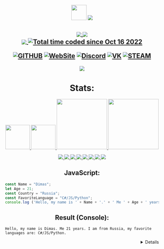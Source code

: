 <p align="center">
  <a>
    <img src="https://raw.githubusercontent.com/MartinHeinz/MartinHeinz/master/wave.gif" width="50" height="50">
    <img src="https://readme-typing-svg.herokuapp.com/?color=F7F7F7&lines=Hello,+Guest!;My+name+is+Dimas.;Welcome+to+my+profile!&center=true&size=30">
  </a>
</p>


<h2 align="center"> 
<a href="#">
<img align="center" src="https://img.shields.io/static/v1?style=for-the-badge&message=AUTHOR&color=000&logo=github&logoColor=FFFFFF&label="> 
<img align="center"  src="https://img.shields.io/static/v1?style=for-the-badge&message=By+Samids&color=FFF&label="> 
<br>
<img align="center"  src="https://komarev.com/ghpvc/?username=samids&style=flat-square"> 
<a href="https://wakatime.com/@0918cc7c-e0f6-483a-9060-eb8f8631f879"><img align="center" src="https://wakatime.com/badge/user/0918cc7c-e0f6-483a-9060-eb8f8631f879.svg" alt="Total time coded since Oct 16 2022" /></a>
</a>
  
  [![GITHUB](https://img.shields.io/badge/GitHub-100000?style=for-the-badge&logo=github&logoColor=white)](https://github.com/samids)
  [![WebSite](https://img.shields.io/badge/website-000000?style=for-the-badge&logo=About.me&logoColor=white)](https://bysamids.tk/)
  [![Discord](https://img.shields.io/discord/722183816684371978?color=7289DA&logo=discord&logoColor=white&style=for-the-badge)](https://discord.gg/jcJGAMPJef)
  [![VK](https://img.shields.io/badge/вконтакте-%232E87FB.svg?&style=for-the-badge&logo=vk&logoColor=white)](https://vk.com/zenoviov)
  [![STEAM](https://img.shields.io/badge/Steam-000000?style=for-the-badge&logo=steam&logoColor=white)](#)

  
</h2>

<p align="center">
  <a href="#gitstat">
    <img align="center"  src="https://github-profile-trophy.vercel.app/?username=samids&theme=monokai&column=8&no-frame=true&no-bg=true">
  </a>
</p>


<h1 align="center">Stats: </h1>

<p align="center">
  <a href="#discord">
    <img src="https://discord.c99.nl/widget/theme-1/310448835384049664.png" height="80">
    <img src="https://discordapp.com/api/guilds/722183816684371978/widget.png?style=banner2" height="80">
    <img src="https://github-readme-stats.vercel.app/api?username=samids&show_icons=true&bg_color=0d1117&text_color=FFF&border_color=444" height="165">
    <img src="https://github-readme-stats.vercel.app/api/top-langs/?username=samids&show_icons=true&bg_color=0d1117&text_color=FFF&border_color=444" height="165">
  </a>
</p>

<p align="center">
  <a href="#lang">
    <img src="https://img.shields.io/badge/HTML5-E34F26?style=for-the-badge&logo=html5&logoColor=white">
    <img src="https://img.shields.io/badge/CSS3-1572B6?style=for-the-badge&logo=css3&logoColor=white">
    <img src="https://img.shields.io/badge/PHP-777BB4?style=for-the-badge&logo=php&logoColor=white">
    <img src="https://img.shields.io/badge/JavaScript-F7DF1E?style=for-the-badge&logo=javascript&logoColor=black">
    <img src="https://img.shields.io/badge/Python-3776AB?style=for-the-badge&logo=python&logoColor=white">
    <img src="https://img.shields.io/badge/C%23-239120?style=for-the-badge&logo=c-sharp&logoColor=white">
    <img src="https://img.shields.io/static/v1?style=for-the-badge&message=Bash&color=000&logo=GNU+Bash&logoColor=FFFFFF&label=">    
    <img src="https://img.shields.io/badge/Unity-100000?style=for-the-badge&logo=unity&logoColor=white">
  </a>
</p>
  
<h2 align="center">JavaScript: </h2>
  
  ```javascript
const Name = "Dimas";
let Age = 21;
const Country = "Russia";
const FavoriteLanguage = "C#/JS/Python";
console.log ('Hello, my name is ' + Name + '.' + ' Me ' + Age + ' years. I am from ' + Country + ', my favorite languages are: ' + FavoriteLanguage + '.')
```
  <h2 align="center">Result (Console): </h2>
  
  ```console
  Hello, my name is Dimas. Me 21 years. I am from Russia, my favorite languages are: C#/JS/Python.

  ```
  
<details align="right">
  By samids
  
  </details>
  
